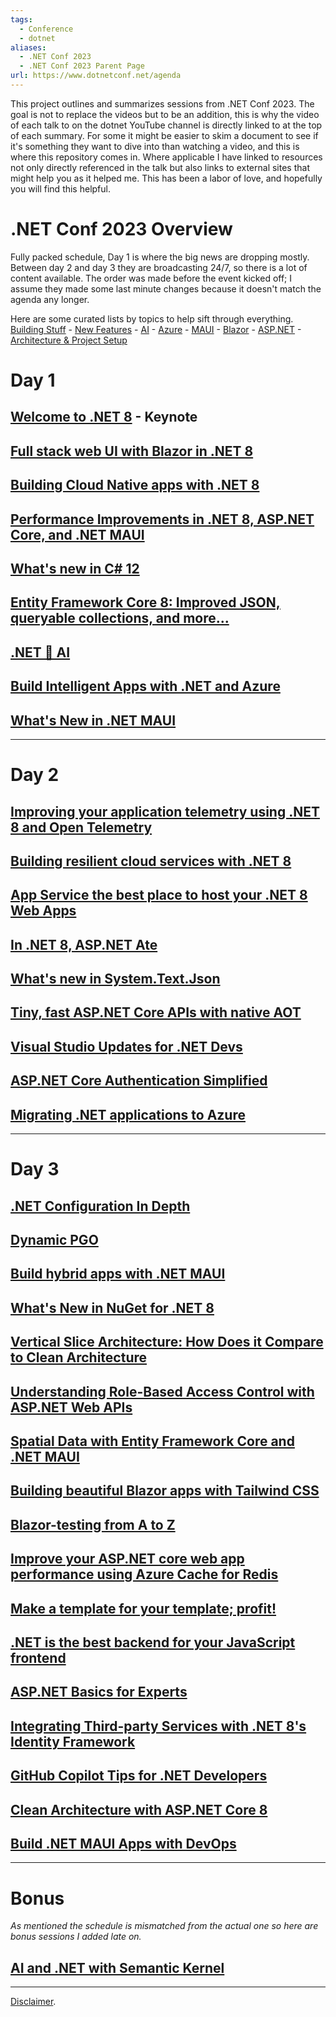 ```yaml
---
tags:
  - Conference
  - dotnet
aliases:
  - .NET Conf 2023
  - .NET Conf 2023 Parent Page
url: https://www.dotnetconf.net/agenda
---
```


This project outlines and summarizes sessions from .NET Conf 2023. The goal is not to replace the videos but to be an addition, this is why the video of each talk to on the dotnet YouTube channel is directly linked to at the top of each summary. For some it might be easier to skim a document to see if it's something they want to dive into than watching a video, and this is where this repository comes in.  Where applicable I have linked to resources not only directly referenced in the talk but also links to external sites that might help you as it helped me. 
This has been a labor of love, and hopefully you will find this helpful.
# .NET Conf 2023 Overview
Fully packed schedule, Day 1 is where the big news are dropping mostly. Between day 2 and day 3 they are broadcasting 24/7, so there is a lot of content available. The order was made before the event kicked off; I assume they made some last minute changes because it doesn't match the agenda any longer.


Here are some curated lists by topics to help sift through everything.
[Building Stuff](Curated%20Lists/Building%20Stuff.md) - [New Features](Curated%20Lists/New%20Features.md) - [AI](Curated%20Lists/AI.md) - [Azure](Curated%20Lists/Azure.md) - [MAUI](Curated%20Lists/MAUI.md) - [Blazor](Curated%20Lists/Blazor.md) - [ASP.NET](Curated%20Lists/ASP.NET.md) - [Architecture & Project Setup](Curated%20Lists/Architecture%20&%20Project%20Setup.md)
# Day 1
## [Welcome to .NET 8](Day%201/Welcome%20to%20.NET%208.md) - Keynote
## [Full stack web UI with Blazor in .NET 8](Day%201/Full%20stack%20web%20UI%20with%20Blazor%20in%20.NET%208.md)

## [Building Cloud Native apps with .NET 8](Day%201/Building%20Cloud%20Native%20apps%20with%20.NET%208.md)
## [Performance Improvements in .NET 8, ASP.NET Core, and .NET MAUI](Day%201/Performance%20Improvements%20in%20.NET%208,%20ASP.NET%20Core,%20and%20.NET%20MAUI.md)
## [What's new in C# 12](Day%201/What's%20new%20in%20Csharp%2012.md)
## [Entity Framework Core 8: Improved JSON, queryable collections, and more...](Day%201/Entity%20Framework%20Core%208%20Improved%20JSON,%20queryable%20collections,%20and%20more....md)
## [.NET 💖 AI](Day%201/dotnet%20💖%20AI.md)
## [Build Intelligent Apps with .NET and Azure](Day%201/Build%20Intelligent%20Apps%20with%20.NET%20and%20Azure.md)
## [What's New in .NET MAUI](Day%201/What's%20New%20in%20.NET%20MAUI.md)

---
# Day 2
## [Improving your application telemetry using .NET 8 and Open Telemetry](Day%202/Improving%20your%20application%20telemetry%20using%20.NET%208%20and%20Open%20Telemetry.md)
## [Building resilient cloud services with .NET 8](Day%202/Building%20resilient%20cloud%20services%20with%20.NET%208.md)
## [App Service the best place to host your .NET 8 Web Apps](Day%202/App%20Service%20the%20best%20place%20to%20host%20your%20.NET%208%20Web%20Apps.md)
## [In .NET 8, ASP.NET Ate](Day%202/In%20.NET%208,%20ASP.NET%20Ate.md) 
## [What's new in System.Text.Json](Day%202/What's%20new%20in%20System.Text.Json.md)
## [Tiny, fast ASP.NET Core APIs with native AOT](Day%202/Tiny,%20fast%20ASP.NET%20Core%20APIs%20with%20native%20AOT.md)
## [Visual Studio Updates for .NET Devs](Day%202/Visual%20Studio%20Updates%20for%20.NET%20Devs.md)
## [ASP.NET Core Authentication Simplified](Day%202/ASP.NET%20Core%20Authentication%20Simplified.md)
## [Migrating .NET applications to Azure](Day%202/Migrating%20.NET%20applications%20to%20Azure.md)

---
# Day 3
## [.NET Configuration In Depth](Day%203/dotnet%20Configuration%20In%20Depth.md)
## [Dynamic PGO](Day%203/Dynamic%20PGO.md)
## [Build hybrid apps with .NET MAUI](Day%203/Build%20hybrid%20apps%20with%20.NET%20MAUI.md)
## [What's New in NuGet for .NET 8](Day%203/What's%20New%20in%20NuGet%20for%20.NET%208.md)
## [Vertical Slice Architecture: How Does it Compare to Clean Architecture](Day%203/Vertical%20Slice%20Architecture%20How%20Does%20it%20Compare%20to%20Clean%20Architecture.md)
## [Understanding Role-Based Access Control with ASP.NET Web APIs](Day%203/Understanding%20Role-Based%20Access%20Control%20with%20ASP.NET%20Web%20APIs.md)
## [Spatial Data with Entity Framework Core and .NET MAUI](Day%203/Spatial%20Data%20with%20Entity%20Framework%20Core%20and%20.NET%20MAUI.md)
## [Building beautiful Blazor apps with Tailwind CSS](Day%203/Building%20beautiful%20Blazor%20apps%20with%20Tailwind%20CSS.md)
## [Blazor-testing from A to Z](Day%203/Blazor-testing%20from%20A%20to%20Z.md)
## [Improve your ASP.NET core web app performance using Azure Cache for Redis](Day%203/Improve%20your%20ASP.NET%20core%20web%20app%20performance%20using%20Azure%20Cache%20for%20Redis.md)
## [Make a template for your template; profit!](Day%203/Make%20a%20template%20for%20your%20template;%20profit!.md)
## [.NET is the best backend for your JavaScript frontend](Day%203/dotnet%20is%20the%20best%20backend%20for%20your%20JavaScript%20frontend.md)
## [ASP.NET Basics for Experts](Day%203/ASP.NET%20Basics%20for%20Experts.md)
## [Integrating Third-party Services with .NET 8's Identity Framework](Day%203/Integrating%20Third-party%20Services%20with%20.NET%208's%20Identity%20Framework.md)

## [GitHub Copilot Tips for .NET Developers](Day%203/GitHub%20Copilot%20Tips%20for%20.NET%20Developers.md)
## [Clean Architecture with ASP.NET Core 8](Day%203/Clean%20Architecture%20with%20ASP.NET%20Core%208.md)
## [Build .NET MAUI Apps with DevOps](Day%203/Build%20.NET%20MAUI%20Apps%20with%20DevOps.md)

---
# Bonus
_As mentioned the schedule is mismatched from the actual one so here are bonus sessions I added late on._
## [AI and .NET with Semantic Kernel](Day%20Bonus/AI%20and%20.NET%20with%20Semantic%20Kernel.md)

---

[Disclaimer](Disclaimer.md).

